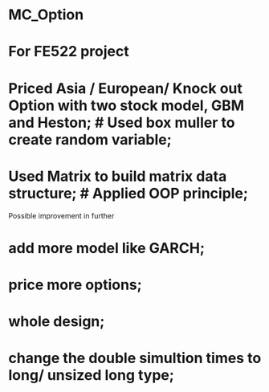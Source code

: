 # MC_Option

# For FE522 project
# Priced Asia / European/ Knock out Option with two stock model, GBM and Heston; # Used box muller to create random variable; 
# Used Matrix to build matrix data structure; # Applied OOP principle;

Possible improvement in further
# add more model like GARCH;
# price more options;
# whole design;
# change the double simultion times to long/ unsized long type;
